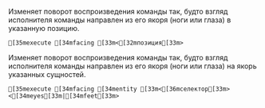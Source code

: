 Изменяет поворот воспроизведения команды так, будто взгляд исполнителя команды направлен из его якоря (ноги или глаза) в указанную позицию.
```ansi
[35mexecute [34mfacing [33m<[32mпозиция[33m>
```
Изменяет поворот воспроизведения команды так, будто взгляд исполнителя команды направлен из его якоря (ноги или глаза) на якорь указанных сущностей.
```ansi
[35mexecute [34mfacing [34mentity [33m<[36mселектор[33m> <[34meyes[33m|[34mfeet[33m>
```